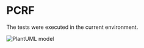 
# PCRF
The tests were executed in the current environment.

![PlantUML model](http://www.plantuml.com/plantuml/svg/TPD1Yzim48Nl-XN3djf33gMt7CfctNHPQC34X3qhyYGMQsdSqOXkMFhVAqVUsCRa4gnvtxpHF9J789ebkbQ5D-ixpTg18q-cON88mX4dYcbr2F2X002UY6laWbfYU6grUSlLz75cYhxEocjZ1TK_TQHtU3Xi7rGo4cjifxr0yaPVGz9K1dQxBLJFhwi2olvtJZitmOU6ilWrXph3fqyg8rMvdoDD2AEFZa8-kYEoYhZwaMQiDoBQDC3u9s8GrM_JmVVdieHDb4OvbxZaiRwLuCMVY9qMInxsGriYijqzB7JamtMZOKJrRJCT4N5zFQ4NQtBJSANRJHVw7TCAJMGhbvlnhGAEQWH3pcbVZxuBkMjHfhQ_QHXvw6ejE0zbbOkh1DtFP4bjVFYBF1coBIkeC8HUt6clp-ZG2tpPLhkluohf17PCTXdI0bYcL59hpGLI1b0qci_Mdw4WBqnj7jG_gpKKZBMLJ-Msrf1qF0R3zeWC9TF9jfY0Ze8Luelg3N92S0W9-Qb5ptF98qPnZ6DeTWuNLrXarWluBb2Xn6uCwSLRiReTrAkud-LqZncZ6ito7sHy5ez9ZQxz3m00)
